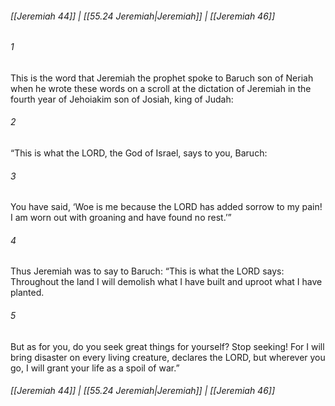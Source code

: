 
###### [[Jeremiah 44]] | [[55.24 Jeremiah|Jeremiah]] | [[Jeremiah 46]]

###### 1
This is the word that Jeremiah the prophet spoke to Baruch son of Neriah when he wrote these words on a scroll at the dictation of Jeremiah in the fourth year of Jehoiakim son of Josiah, king of Judah:
###### 2
“This is what the LORD, the God of Israel, says to you, Baruch:
###### 3
You have said, ‘Woe is me because the LORD has added sorrow to my pain! I am worn out with groaning and have found no rest.’”
###### 4
Thus Jeremiah was to say to Baruch: “This is what the LORD says: Throughout the land I will demolish what I have built and uproot what I have planted.
###### 5
But as for you, do you seek great things for yourself? Stop seeking! For I will bring disaster on every living creature, declares the LORD, but wherever you go, I will grant your life as a spoil of war.”

###### [[Jeremiah 44]] | [[55.24 Jeremiah|Jeremiah]] | [[Jeremiah 46]]
